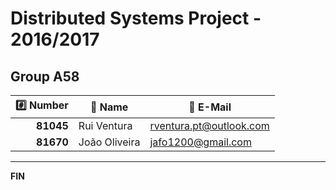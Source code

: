 # Distributed Systems Project - 2016/2017 #

## Group A58

| :hash: Number |  :memo: Name  |      :email: E-Mail       |
|--------------:|---------------|---------------------------|
|     **81045** | Rui Ventura   | <rventura.pt@outlook.com> |
|     **81670** | João Oliveira |    <jafo1200@gmail.com>   |

-------------------------------------------------------------------------------
**FIN**
